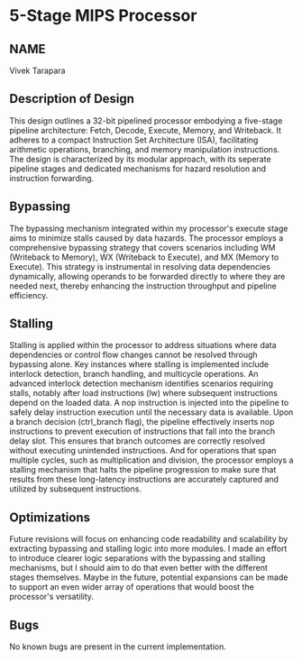 # 5-Stage MIPS Processor
## NAME 
Vivek Tarapara
## Description of Design
This design outlines a 32-bit pipelined processor embodying a five-stage pipeline architecture: Fetch, Decode, Execute, Memory, and Writeback. It adheres to a compact Instruction Set Architecture (ISA), facilitating arithmetic operations, branching, and memory manipulation instructions. The design is characterized by its modular approach, with its seperate pipeline stages and dedicated mechanisms for hazard resolution and instruction forwarding.
## Bypassing
The bypassing mechanism integrated within my processor's execute stage aims to minimize stalls caused by data hazards. The processor employs a comprehensive bypassing strategy that covers scenarios including WM (Writeback to Memory), WX (Writeback to Execute), and MX (Memory to Execute). This strategy is instrumental in resolving data dependencies dynamically, allowing operands to be forwarded directly to where they are needed next, thereby enhancing the instruction throughput and pipeline efficiency.
## Stalling
Stalling is applied within the processor to address situations where data dependencies or control flow changes cannot be resolved through bypassing alone. Key instances where stalling is implemented include interlock detection, branch handling, and multicycle operations. An advanced interlock detection mechanism identifies scenarios requiring stalls, notably after load instructions (lw) where subsequent instructions depend on the loaded data. A nop instruction is injected into the pipeline to safely delay instruction execution until the necessary data is available. Upon a branch decision (ctrl_branch flag), the pipeline effectively inserts nop instructions to prevent execution of instructions that fall into the branch delay slot. This ensures that branch outcomes are correctly resolved without executing unintended instructions. And for operations that span multiple cycles, such as multiplication and division, the processor employs a stalling mechanism that halts the pipeline progression to make sure that results from these long-latency instructions are accurately captured and utilized by subsequent instructions.
## Optimizations
Future revisions will focus on enhancing code readability and scalability by extracting bypassing and stalling logic into more modules. I made an effort to introduce clearer logic separations with the bypassing and stalling mechanisms, but I should aim to do that even better with the different stages themselves. Maybe in the future, potential expansions can be made to support an even wider array of operations that would boost the processor's versatility.
## Bugs
No known bugs are present in the current implementation.